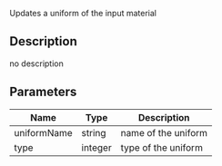 Updates a uniform of the input material




## Description
no description
## Parameters

<table>
<thead>
	<tr>
		<th>Name</th>
		<th>Type</th>
		<th>Description</th>
	</tr>
</thead>
<tr>
	<td>uniformName</td>
	<td><div class='bg-purple-800 px-2 py-px text-white rounded-sm'>string</div></td>
	<td>name of the uniform</td>
</tr>
<tr>
	<td>type</td>
	<td><div class='bg-orange-800 px-2 py-px text-white rounded-sm'>integer</div></td>
	<td>type of the uniform</td>
</tr>
</table>